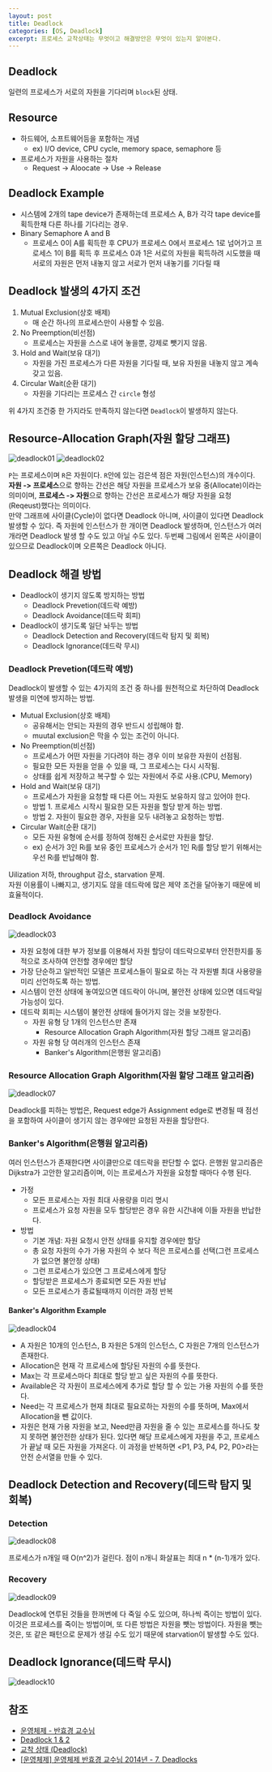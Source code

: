 ```yaml
---
layout: post
title: Deadlock
categories: [OS, Deadlock]
excerpt: 프로세스 교착상태는 무엇이고 해결방안은 무엇이 있는지 알아본다.
---
```


## Deadlock

일련의 프로세스가 서로의 자원을 기다리며 `block`된 상태.

## Resource

- 하드웨어, 소프트웨어등을 포함하는 개념
  - ex) I/O device, CPU cycle, memory space, semaphore 등
- 프로세스가 자원을 사용하는 절차
  - Request -> Aloocate -> Use -> Release

## Deadlock Example

- 시스템에 2개의 tape device가 존재하는데 프로세스 A, B가 각각 tape device를 획득한채 다른 하나를 기다리는 경우.
- Binary Semaphore A and B
  - 프로세스 0이 A를 획득한 후 CPU가 프로세스 0에서 프로세스 1로 넘어가고 프로세스 1이 B를 획득 후 프로세스 0과 1은 서로의 자원을 획득하려 시도했을 때 서로의 자원은 먼저 내놓지 않고 서로가 먼저 내놓기를 기다릴 때

## Deadlock 발생의 4가지 조건

1. Mutual Exclusion(상호 배제)
   - 매 순간 하나의 프로세스만이 사용할 수 있음.
2. No Preemption(비선점)
   - 프로세스는 자원을 스스로 내어 놓을뿐, 강제로 뺏기지 않음.
3. Hold and Wait(보유 대기)
   - 자원을 가진 프로세스가 다른 자원을 기다릴 때, 보유 자원을 내놓지 않고 계속 갖고 있음.
4. Circular Wait(순환 대기)
   - 자원을 기다리는 프로세스 간 `circle` 형성

위 4가지 조건중 한 가지라도 만족하지 않는다면 `Deadlock`이 발생하지 않는다.

## Resource-Allocation Graph(자원 할당 그래프)

![deadlock01](/assets/images/os/deadlock/deadlock01.png)
![deadlock02](/assets/images/os/deadlock/deadlock02.png)

`P`는 프로세스이며 `R`은 자원이다. `R`안에 있는 검은색 점은 자원(인스턴스)의 개수이다. **자원 -> 프로세스**으로 향하는 간선은 해당 자원을 프로세스가 보유 중(Allocate)이라는 의미이며, **프로세스 -> 자원**으로 향하는 간선은 프로세스가 해당 자원을 요청(Reqeust)했다는 의미이다.  
만약 그래프에 사이클(Cycle)이 없다면 Deadlock 아니며, 사이클이 있다면 Deadlock 발생할 수 있다. 즉 자원에 인스턴스가 한 개이면 Deadlock 발생하며, 인스턴스가 여러개라면 Deadlock 발생 할 수도 있고 아닐 수도 있다. 두번째 그림에서 왼쪽은 사이클이 있으므로 Deadlock이며 오른쪽은 Deadlock 아니다.

## Deadlock 해결 방법

- Deadlock이 생기지 않도록 방지하는 방법
  - Deadlock Prevetion(데드락 예방)
  - Deadlock Avoidance(데드락 회피)
- Deadlock이 생기도록 일단 놔두는 방법
  - Deadlock Detection and Recovery(데드락 탐지 및 회복)
  - Deadlock Ignorance(데드락 무시)

### Deadlock Prevetion(데드락 예방)

Deadlock이 발생할 수 있는 4가지의 조건 중 하나를 원천적으로 차단하여 Deadlock 발생을 미연에 방지하는 방법.

- Mutual Exclusion(상호 배제)
  - 공유해서는 안되는 자원의 경우 반드시 성립해야 함.
  - muutal exclusion은 막을 수 있는 조건이 아니다.
- No Preemption(비선점)
  - 프로세스가 어떤 자원을 기다려야 하는 경우 이미 보유한 자원이 선점됨.
  - 필요한 모든 자원을 얻을 수 있을 때, 그 프로세스는 다시 시작됨.
  - 상태를 쉽게 저장하고 복구할 수 있는 자원에서 주로 사용.(CPU, Memory)
- Hold and Wait(보유 대기)
  - 프로세스가 자원을 요청할 때 다른 어느 자원도 보유하지 않고 있어야 한다.
  - 방법 1. 프로세스 시작시 필요한 모든 자원을 할당 받게 하는 방법.
  - 방법 2. 자원이 필요한 경우, 자원을 모두 내려놓고 요청하는 방법.
- Circular Wait(순환 대기)
  - 모든 자원 유형에 순서를 정하여 정해진 순서로만 자원을 할당.
  - ex) 순서가 3인 R<small>i</small>를 보유 중인 프로세스가 순서가 1인 R<small>j</small>를 할당 받기 위해서는 우선 R<small>i</small>를 반납해야 함.

Uilization 저하, throughput 감소, starvation 문제.  
자원 이용률이 나빠지고, 생기지도 않을 데드락에 많은 제약 조건을 달아놓기 때문에 비효율적이다.

### Deadlock Avoidance

![deadlock03](/assets/images/os/deadlock/deadlock03.png)

- 자원 요청에 대한 부가 정보를 이용해서 자원 할당이 데드락으로부터 안전한지를 동적으로 조사하여 안전할 경우에만 할당
- 가장 단순하고 일반적인 모델은 프로세스들이 필요로 하는 각 자원별 최대 사용량을 미리 선언하도록 하는 방법.
- 시스템이 안전 상태에 놓여있으면 데드락이 아니며, 불안전 상태에 있으면 데드락일 가능성이 있다.
- 데드락 회피는 시스템이 불안전 상태에 들어가지 않는 것을 보장한다.
  - 자원 유형 당 1개의 인스턴스만 존재
    - Resource Allocation Graph Algorithm(자원 할당 그래프 알고리즘)
  - 자원 유형 당 여러개의 인스턴스 존재
    - Banker's Algorithm(은행원 알고리즘)

### Resource Allocation Graph Algorithm(자원 할당 그래프 알고리즘)

![deadlock07](/assets/images/os/deadlock/deadlock07.png)

Deadlock를 피하는 방법은, Request edge가 Assignment edge로 변경될 때 점선을 포함하여 사이클이 생기지 않는 경우에만 요청된 자원을 할당한다.

### Banker's Algorithm(은행원 알고리즘)

여러 인스턴스가 존재한다면 사이클만으로 데드락을 판단할 수 없다. 은행원 알고리즘은 Dijkstra가 고안한 알고리즘이며, 이는 프로세스가 자원을 요청할 때마다 수행 된다.

- 가정
  - 모든 프로세스는 자원 최대 사용량을 미리 명시
  - 프로세스가 요청 자원을 모두 할당받은 경우 유한 시간내에 이들 자원을 반납한다.
- 방법
  - 기본 개념: 자원 요청시 안전 상태를 유지할 경우에만 할당
  - 총 요청 자원의 수가 가용 자원의 수 보다 적은 프로세스를 선택(그런 프로세스가 없으면 불안정 상태)
  - 그런 프로세스가 있으면 그 프로세스에게 할당
  - 할당받은 프로세스가 종료되면 모든 자원 반납
  - 모든 프로세스가 종료될때까지 이러한 과정 반복

#### Banker's Algorithm Example

![deadlock04](/assets/images/os/deadlock/deadlock04.png)

- A 자원은 10개의 인스턴스, B 자원은 5개의 인스턴스, C 자원은 7개의 인스턴스가 존재한다.
- Allocation은 현재 각 프로세스에 할당된 자원의 수를 뜻한다.
- Max는 각 프로세스마다 최대로 할당 받고 싶은 자원의 수를 뜻한다.
- Available은 각 자원이 프로세스에게 추가로 할당 할 수 있는 가용 자원의 수를 뜻한다.
- Need는 각 프로세스가 현재 최대로 필요로하는 자원의 수를 뜻하며, Max에서 Allocation을 뺀 값이다.
- 자원은 현재 가용 자원을 보고, Need만큼 자원을 줄 수 있는 프로세스를 하나도 찾지 못하면 불안전한 상태가 된다. 있다면 해당 프로세스에게 자원을 주고, 프로세스가 끝날 때 모든 자원을 가져온다. 이 과정을 반복하면 <P1, P3, P4, P2, P0>라는 안전 순서열을 만들 수 있다.

## Deadlock Detection and Recovery(데드락 탐지 및 회복)

### Detection

![deadlock08](/assets/images/os/deadlock/deadlock08.png)

프로세스가 n개일 때 O(n^2)가 걸린다. 점이 n개니 화살표는 최대 n \* (n-1)개가 있다.

### Recovery

![deadlock09](/assets/images/os/deadlock/deadlock09.png)

Deadlock에 연루된 것들을 한꺼번에 다 죽일 수도 있으며, 하나씩 즉이는 방법이 있다. 이것은 프로세스를 죽이는 방법이며, 또 다른 방법은 자원을 뺏는 방법이다. 자원을 뺏는 것은, 또 같은 패턴으로 문제가 생길 수도 있기 때문에 starvation이 발생할 수도 있다.

## Deadlock Ignorance(데드락 무시)

![deadlock10](/assets/images/os/deadlock/deadlock10.png)

## 참조

- [운영체제 - 반효경 교수님](http://www.kocw.net/home/search/kemView.do?kemId=1046323)
- [Deadlock 1 & 2](https://steady-coding.tistory.com/547)
- [교착 상태 (Deadlock)](https://sangminlog.tistory.com/entry/deadlock)
- [[운영체제] 운영체제 반효경 교수님 2014년 - 7. Deadlocks](https://velog.io/@injoon2019/%EC%9A%B4%EC%98%81%EC%B2%B4%EC%A0%9C-%EC%9A%B4%EC%98%81%EC%B2%B4%EC%A0%9C-%EB%B0%98%ED%9A%A8%EA%B2%BD-%EA%B5%90%EC%88%98%EB%8B%98-2014%EB%85%84-7.-Deadlocks)
